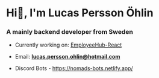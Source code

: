 <h1 align="left">Hi👋, I'm Lucas Persson Öhlin</h1>
<h3 align="left">A mainly backend developer from Sweden</h3>

- Currently working on: [EmployeeHub-React](https://github.com/TheoEsberg/EmployeeHub-React)

- Email: **lucas.persson.ohlin@hotmail.com**

- Discord Bots - https://nomads-bots.netlify.app/


<p align="left">
</p>

